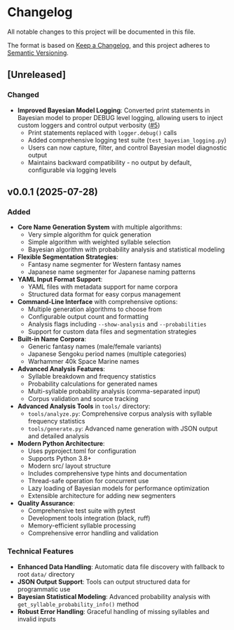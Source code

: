 # Changelog

All notable changes to this project will be documented in this file.

The format is based on [Keep a Changelog](https://keepachangelog.com/en/1.1.0/),
and this project adheres to [Semantic Versioning](https://semver.org/spec/v2.0.0.html).

## [Unreleased]

### Changed
- **Improved Bayesian Model Logging**: Converted print statements in Bayesian model to proper DEBUG level logging, allowing users to inject custom loggers and control output verbosity ([#5](https://github.com/wyrdbound/wyrdbound-rng/pull/5))
  - Print statements replaced with `logger.debug()` calls
  - Added comprehensive logging test suite (`test_bayesian_logging.py`)
  - Users can now capture, filter, and control Bayesian model diagnostic output
  - Maintains backward compatibility - no output by default, configurable via logging levels

## v0.0.1 (2025-07-28)

### Added

- **Core Name Generation System** with multiple algorithms:
  - Very simple algorithm for quick generation
  - Simple algorithm with weighted syllable selection
  - Bayesian algorithm with probability analysis and statistical modeling
- **Flexible Segmentation Strategies**:
  - Fantasy name segmenter for Western fantasy names
  - Japanese name segmenter for Japanese naming patterns
- **YAML Input Format Support**:
  - YAML files with metadata support for name corpora
  - Structured data format for easy corpus management
- **Command-Line Interface** with comprehensive options:
  - Multiple generation algorithms to choose from
  - Configurable output count and formatting
  - Analysis flags including `--show-analysis` and `--probabilities`
  - Support for custom data files and segmentation strategies
- **Built-in Name Corpora**:
  - Generic fantasy names (male/female variants)
  - Japanese Sengoku period names (multiple categories)
  - Warhammer 40k Space Marine names
- **Advanced Analysis Features**:
  - Syllable breakdown and frequency statistics
  - Probability calculations for generated names
  - Multi-syllable probability analysis (comma-separated input)
  - Corpus validation and source tracking
- **Advanced Analysis Tools** in `tools/` directory:
  - `tools/analyze.py`: Comprehensive corpus analysis with syllable frequency statistics
  - `tools/generate.py`: Advanced name generation with JSON output and detailed analysis
- **Modern Python Architecture**:
  - Uses pyproject.toml for configuration
  - Supports Python 3.8+
  - Modern src/ layout structure
  - Includes comprehensive type hints and documentation
  - Thread-safe operation for concurrent use
  - Lazy loading of Bayesian models for performance optimization
  - Extensible architecture for adding new segmenters
- **Quality Assurance**:
  - Comprehensive test suite with pytest
  - Development tools integration (black, ruff)
  - Memory-efficient syllable processing
  - Comprehensive error handling and validation

### Technical Features

- **Enhanced Data Handling**: Automatic data file discovery with fallback to root `data/` directory
- **JSON Output Support**: Tools can output structured data for programmatic use
- **Bayesian Statistical Modeling**: Advanced probability analysis with `get_syllable_probability_info()` method
- **Robust Error Handling**: Graceful handling of missing syllables and invalid inputs
